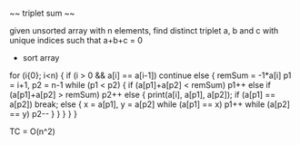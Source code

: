 ~~ triplet sum ~~

given unsorted array with n elements, find distinct triplet a, b and c with unique indices such that a+b+c = 0

- sort array

for (i{0}; i<n) {
    if (i > 0 && a[i] == a[i-1]) continue
    else {
        remSum = -1*a[i]
        p1 = i+1, p2 = n-1
        while (p1 < p2) {
            if (a[p1]+a[p2] < remSum) p1++
            else if (a[p1]+a[p2] > remSum) p2++
            else {
                print(a[i], a[p1], a[p2]);
                if (a[p1] == a[p2]) break;
                else {
                    x = a[p1], y = a[p2]
                    while (a[p1] == x) p1++
                    while (a[p2] == y) p2--
                }
            }
        }
    }
}

TC = O(n^2)
